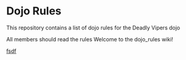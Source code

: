 Dojo Rules
==========

This repository contains a list of dojo rules for the Deadly Vipers dojo

All members should read the rules
Welcome to the dojo_rules wiki!


[fsdf](https://github.com/deadlyvipers)

